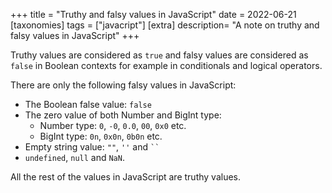 +++
title = "Truthy and falsy values in JavaScript"
date = 2022-06-21
[taxonomies]
tags = ["javacript"]
[extra]
description= "A note on truthy and falsy values in JavaScript"
+++

Truthy values are considered as `true` and falsy values are considered as `false` in Boolean contexts for example in conditionals and logical operators.

There are only the following falsy values in JavaScript:

- The Boolean false value: `false`
- The zero value of both Number and BigInt type:
  - Number type: `0`, `-0`, `0.0`, `00`, `0x0` etc.
  - BigInt type: `0n`, `0x0n`, `0b0n` etc.
- Empty string value: `""`, `''` and ` `` `
- `undefined`, `null` and `NaN`.

All the rest of the values in JavaScript are truthy values.
